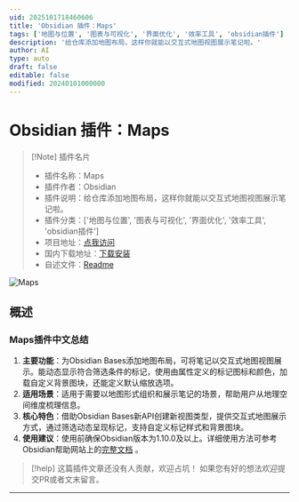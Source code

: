 ```yaml
---
uid: 2025101718460606
title: 'Obsidian 插件：Maps'
tags: ['地图与位置', '图表与可视化', '界面优化', '效率工具', 'obsidian插件']
description: '给仓库添加地图布局，这样你就能以交互式地图视图展示笔记啦。'
author: AI
type: auto
draft: false
editable: false
modified: 20240101000000
---
```


# Obsidian 插件：Maps

> [!Note] 插件名片
> - 插件名称：Maps
> - 插件作者：Obsidian
> - 插件说明：给仓库添加地图布局，这样你就能以交互式地图视图展示笔记啦。
> - 插件分类：['地图与位置', '图表与可视化', '界面优化', '效率工具', 'obsidian插件']
> - 项目地址：[点我访问](https://github.com/obsidianmd/obsidian-maps)
> - 国内下载地址：[下载安装](https://pkmer.cn/products/plugin/pluginMarket/?maps)
> - 自述文件：[Readme](https://ghproxy.net/https://raw.githubusercontent.com/obsidianmd/obsidian-maps/master/README.md)

![Maps](https://cdn.pkmer.cn/covers/maps_internal_0.png!pkmer)

## 概述

### Maps插件中文总结
1. **主要功能**：为Obsidian Bases添加地图布局，可将笔记以交互式地图视图展示。能动态显示符合筛选条件的标记，使用由属性定义的标记图标和颜色，加载自定义背景图块，还能定义默认缩放选项。
2. **适用场景**：适用于需要以地图形式组织和展示笔记的场景，帮助用户从地理空间维度梳理信息。
3. **核心特色**：借助Obsidian Bases新API创建新视图类型，提供交互式地图展示方式，通过筛选动态呈现标记，支持自定义标记样式和背景图块。
4. **使用建议**：使用前确保Obsidian版本为1.10.0及以上。详细使用方法可参考Obsidian帮助网站上的[完整文档](https://help.obsidian.md/bases/views/map) 。


> [!help] 
> 这篇插件文章还没有人贡献，欢迎占坑！
> 如果您有好的想法欢迎提交PR或者文末留言。
> 

---


